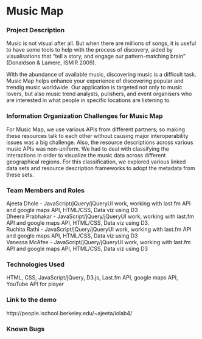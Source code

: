 

<h1>Music Map</h1>

<h3>Project Description</h3>
<p>Music is not visual after all. But when there are millions of songs, it is useful to have some tools to help with the process of discovery, aided by visualisations that “tell a story, and engage our pattern-matching brain” (Donaldson & Lamere, ISMIR 2009).
</p>

<p>With the abundance of available music, discovering music is a difficult task. Music Map helps enhance your experience of discovering popular and trendig music worldwide. Our application is targeted not only to music lovers, but also music trend analysts, pulishers, and event organisers who are interested in what people in specific locations are listening to.</p>

<h3>Information Organization Challenges for Music Map</h3>

<p>For Music Map, we use various APIs from different partners; so making these resources talk to each other without causing major interoperability issues was a big challenge. Also, the resource descriptions across various music APIs was non-uniform. We had to deal with classifying the interactions in order to visualize the music data across different geographical regions. For this classification, we explored various linked data sets and resource description frameworks to adopt the metadata from these sets.</p>

<h3>Team Members and Roles</h3>
<p>Ajeeta Dhole - JavaScript/jQuery/jQueryUI work, working with last.fm API and google maps API, HTML/CSS, Data viz using D3 <br/>
Dheera Prabhakar - JavaScript/jQuery/jQueryUI work, working with last.fm API and google maps API, HTML/CSS, Data viz using D3.<br />
Ruchita Rathi - JavaScript/jQuery/jQueryUI work, working with last.fm API and google maps API, HTML/CSS, Data viz using D3<br />
Vanessa McAfee - JavaScript/jQuery/jQueryUI work, working with last.fm API and google maps API, HTML/CSS, Data viz using D3</p>

<h3>Technologies Used</h3>
<p>HTML, CSS, JavaScript/jQuery, D3.js, Last.fm API, google maps API, YouTube API for player</p>

<h3>Link to the demo</h3>
<p>http://people.ischool.berkeley.edu/~ajeeta/iolab4/</p>

<h3>Known Bugs</h3>
<p></p>
